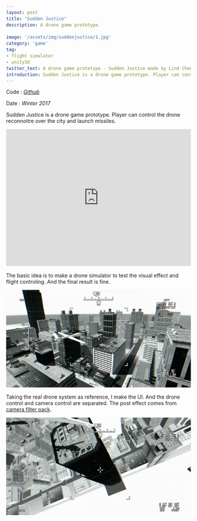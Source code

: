 ```yaml
---
layout: post
title: "Sudden Justice"
description: A drone game prototype.

image: '/assets/img/suddenjustice/1.jpg'
category: 'game'
tag:
- flight simulator
- unity3d
twitter_text: A drone game prototype - Sudden Justice made by Lind Chen. 
introduction: Sudden Justice is a drone game prototype. Player can control the drone reconnoitre over the city and launch missiles.
---
```


Code : *[Github](https://github.com/cozlind/https://github.com/cozlind/sudden-justice)*

Date : *Winter 2017*

Sudden Justice is a drone game prototype. Player can control the drone reconnoitre over the city and launch missiles.

<iframe width="100%" height="372vh" src="https://www.youtube.com/embed/vRbKgyqlSrA" frameborder="0" allow="autoplay; encrypted-media" allowfullscreen></iframe>

The basic idea is to make a drone simulator to test the visual effect and flight controling. And the final result is fine.

![](/assets/img/suddenjustice/2.jpg)

Taking the real drone system as reference, I make the UI. And the drone control and camera control are separated. The post effect comes from [camera filter pack](https://www.assetstore.unity3d.com/cn/#!/content/18433).

![](/assets/img/suddenjustice/3.jpg)
